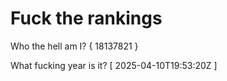 # Fuck the rankings

Who the hell am I?
{ 18137821 }

What fucking year is it?
[ 2025-04-10T19:53:20Z ]
